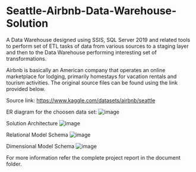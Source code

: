 # Seattle-Airbnb-Data-Warehouse-Solution

A Data Warehouse designed using SSIS, SQL Server 2019 and related tools to perform set of ETL tasks of data from various sources to a staging layer and then to the Data Warehouse performing interesting set of transformations.

Airbnb is basically an American company that operates an online marketplace for lodging, 
primarily homestays for vacation rentals and tourism activities. The original source files can be 
found using the link provided below.

Source link: https://www.kaggle.com/datasets/airbnb/seattle

ER diagram for the choosen data set:
![image](https://user-images.githubusercontent.com/88123921/180133682-25c5b140-cb32-417c-8466-f6db6bebe180.png)

Solution Architecture
![image](https://user-images.githubusercontent.com/88123921/180133420-34130aca-0c33-4bf6-9505-9793fcb8cf97.png)

Relational Model Schema
![image](https://user-images.githubusercontent.com/88123921/180133958-e1384f80-b841-4bb8-b1f2-67159b3ab783.png)

Dimensional Model Schema
![image](https://user-images.githubusercontent.com/88123921/180134291-4816c098-b67a-4559-b7cf-85e5ddf5b674.png)

For more information refer the complete project report in the document folder.



